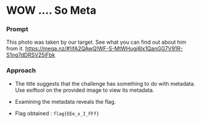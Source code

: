 # WOW .... So Meta

### Prompt

This photo was taken by our target. See what you can find out about him from it.
https://mega.nz/#!ifA2QAwQ!WF-S-MtWHugj8lx1QanGG7V91R-S1ng7dDRSV25iFbk


### Approach

- The title suggests that the challenge has something to do with metadata. Use exiftool on the provided image to view its metadata.

- Examining the metadata reveals the flag.

- Flag obtained :  ```flag{EEe_x_I_FFf}```
